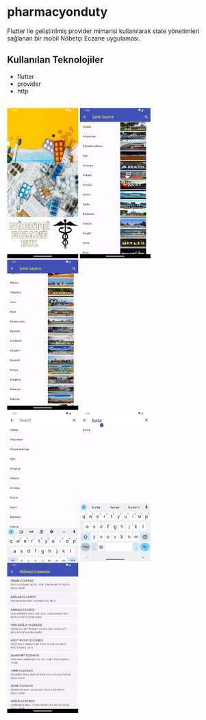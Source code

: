 # pharmacyonduty

Flutter ile geliştirilmiş provider mimarisi kullanılarak state yönetimleri sağlanan bir mobil Nöbetçi Eczane uygulaması.

## Kullanılan Teknolojiler

- flutter
- provider
- http

<br/>
<div class="row">
<img src="assets/readme/0.png" height="350">
<img src="assets/readme/1.png" height="350">
<img src="assets/readme/2.png" height="350">
</div>
<div class="row">
<img src="assets/readme/3.png" height="350">
<img src="assets/readme/4.png" height="350">
<img src="assets/readme/5.png" height="350">
</div>

